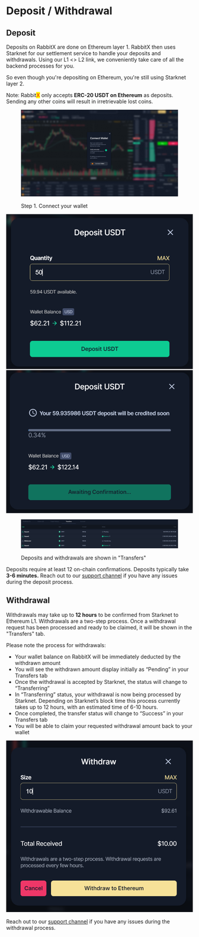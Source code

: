 # Deposit / Withdrawal

## Deposit

Deposits on RabbitX are done on Ethereum layer 1. RabbitX then uses Starknet for our settlement service to handle your deposits and withdrawals. Using our L1 <> L2 link, we conveniently take care of all the backend processes for you.

So even though you're depositing on Ethereum, you're still using Starknet layer 2.

Note: Rabbit<mark style="color:red;">X</mark> only accepts **ERC-20 USDT on Ethereum** as deposits. Sending any other coins will result in irretrievable lost coins.

<figure><img src=".gitbook/assets/image (12).png" alt="Connect your wallet"><figcaption><p>Step 1. Connect your wallet</p></figcaption></figure>

![](<.gitbook/assets/image (17).png>)![](<.gitbook/assets/image (10).png>)

<figure><img src=".gitbook/assets/image (7) (2).png" alt=""><figcaption><p>Deposits and withdrawals are shown in "Transfers"</p></figcaption></figure>

Deposits require at least 12 on-chain confirmations. Deposits typically take **3-6 minutes.** Reach out to our [support channel](https://discord.gg/yFHNDe4KDY) if you have any issues during the deposit process.

## Withdrawal

Withdrawals may take up to **12 hours** to be confirmed from Starknet to Ethereum L1. Withdrawals are a two-step process. Once a withdrawal request has been processed and ready to be claimed, it will be shown in the "Transfers" tab.

Please note the process for withdrawals:

* Your wallet balance on RabbitX will be immediately deducted by the withdrawn amount
* You will see the withdrawn amount display initially as “Pending” in your Transfers tab
* Once the withdrawal is accepted by Starknet, the status will change to “Transferring”
* In “Transferring” status, your withdrawal is now being processed by Starknet. Depending on Starknet’s block time this process currently takes up to 12 hours, with an estimated time of 6-10 hours.
* Once completed, the transfer status will change to “Success” in your Transfers tab
* You will be able to claim your requested withdrawal amount back to your wallet

![](<.gitbook/assets/image (2) (2).png>)



Reach out to our [support channel](https://discord.gg/yFHNDe4KDY) if you have any issues during the withdrawal process.

##
